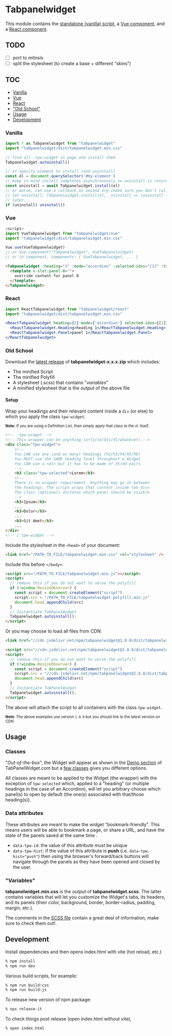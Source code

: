 # Tabpanelwidget

This module contains the [standalone (vanilla) script](#vanilla), a [Vue component](#vue), and a [React component](#react).

## TODO

- [ ] port to mitosis
- [ ] split the stylesheet (to create a base + different "skins")

## TOC

* [Vanilla](#vanilla)
* [Vue](#vue)
* [React](#react)
* ["Old School"](#old-school)
* [Usage](#usage)
* [Development](#development)

### Vanilla

```js
import * as Tabpanelwidget from "tabpanelwidget"
import "tabpanelwidget/dist/tabpanelwidget.min.css"

// find all .tpw-widget in page and install them
Tabpanelwidget.autoinstall()

// or specify element to install (and uninstall)
const el = document.querySelector('#my-element')
// keep in mind install completes asynchronously so uninstall is returned by promise
const uninstall = await Tabpanelwidget.install(el)
// or worse, can use a callback as second arg (make sure you don't call uninstall before it's set in this case):
// let uninstall; Tabpanelwidget.install(el, _uninstall => (uninstall = _uninstall))
// later...
if (uninstall) uninstall()
```

### Vue

```js
<script>
import VueTabpanelwidget from "tabpanelwidget/vue"
import "tabpanelwidget/dist/tabpanelwidget.min.css"

Vue.use(VueTabpanelwidget)
// or Vue.component("Tabpanelwidget", VueTabpanelwidget)
// or in component, components: { VueTabpanelwidget, ... }
```

```html
<Tabpanelwidget :heading="2" :mode="accordion" :selected-idxs="[1]" :tabs="['a', 'b', 'c']" rtl animate skin="pills" icon-style="fancy" centered disconnected icons-at-the-end rounded>
  <template v-slot:panel-0="">
    override content for panel 0
  </template>
</Tabpanelwidget>
```

### React

```jsx
import ReactTabpanelwidget from "tabpanelwidget/react"
import "tabpanelwidget/dist/tabpanelwidget.min.css"

<ReactTabpanelwidget heading={2} mode={'accordion'} selected-idxs={[1]} rtl animate skin={'pills'} icon-style={'fancy'} centered disconnected icons-at-the-end rounded>
  <ReactTabpanelwidget.Heading>heading 1</ReactTabpanelwidget.Heading>
  <ReactTabpanelwidget.Panel>panel 1</ReactTabpanelwidget.Panel>
</ReactTabpanelwidget>
```

### Old School

Download the [latest release](https://github.com/tabpanelwidget/tabpanelwidget/releases) of **tabpanelwidget-x.x.x.zip** which includes:

  * The minified Script
  * The minified Polyfill
  * A stylesheet (.scss) that contains "*variables*"
  * A minified stylesheet that is the *output* of the above file

#### Setup

Wrap your headings and their relevant content inside a `div` (or else) to which you apply the class `tpw-widget`.

<small>**Note:** If you are using a Definition List, then simply apply that class to the `dl` itself.</small>

```html
<!-- .tpw-widget -->
<!-- This wrapper can be anything (article/div/dl/whatever) -->
<div class="tpw-widget">
    <!--
    You CAN use any (and as many) headings (h2/h3/h4/h5/h6)
    You MUST use the SAME heading level throughout a Widget
    You CAN use a <dl> but it has to be made of dt/dd pairs
    -->
    <h3 class="tpw-selected">Lorem</h3>
    <!--
    There is no wrapper requirement. Anything may go in between
    the headings. The script wraps that content inside two divs
    The class (optional) dictates which panel should be visible
    -->
    <h3>Ipsum</h3>
    ...
    <h3>Dolor</h3>
    ...
    <h3>Sit Amet</h3>
    ...
</div>
<!-- /.tpw-widget -->
```

Include the stylesheet in the `<head>` of your document:

```html
<link href="/PATH_TO_FILE/tabpanelwidget.min.css" rel="stylesheet" />
```

Include this before `</body>`:

```html
<script src="/PATH_TO_FILE/tabpanelwidget.min.js"></script>
<script>
  // remove this if you do not want to serve the polyfill
  if (!window.ResizeObserver) {
    const script = document.createElement("script")
    script.src = "/PATH_TO_FILE/tabpanelwidget-polyfill.min.js"
    document.head.appendChild(src)
  }
  // Instantiate TabPanelWidget
  Tabpanelwidget.autoinstall();
</script>
```

Or you may choose to load all files from CDN:

```html
<link href="//cdn.jsdelivr.net/npm/tabpanelwidget@1.0.0/dist/tabpanelwidget.min.css" rel="stylesheet" />
```

```html
<script src="//cdn.jsdelivr.net/npm/tabpanelwidget@1.0.0/dist/tabpanelwidget.min.js"></script>
<script>
  // remove this if you do not want to serve the polyfill
  if (!window.ResizeObserver) {
    const script = document.createElement("script")
    script.src = "//cdn.jsdelivr.net/npm/tabpanelwidget@1.0.0/dist/tabpanelwidget-polyfill.min.js"
    document.head.appendChild(src)
  }
  // Instantiate TabPanelWidget
  Tabpanelwidget.autoinstall();
</script>
```

The above will attach the script to all containers with the class `tpw-widget`.

<small>**Note**: The above examples use version `1.0.0` but you should link to the latest version on CDN</small>

## Usage

### Classes

"*Out-of-the-box*", the Widget will appear as shown in the [Demo section](https://tabpanelwidget.com/#demos) of TabPanelWidget.com but a [few classes](https://github.com/tabpanelwidget/tabpanelwidget/wiki#tpw-classes) gives you different options.

All classes are meant to be applied to the Widget (the wrapper) with the exception of `tpw-selected` which, applied to a "heading" (or multiple headings in the case of an Accordion), will let you arbitrary choose which panel(s) to open by default (the one(s) associated with that/those heading(s)).

### Data attributes

These attributes are meant to make the widget "bookmark-friendly". This means users will be able to bookmark a page, or share a URL, and have the state of the panels saved at the same time .

* `data-tpw-id`: the value of this attribute must be unique
* `data-tpw-hist`: if the value of this attribute is **push** (i.e. `data-tpw-hist="push"`) then using the browser's forward/back buttons will navigate through the panels as they have been opened and closed by the user.

### "Variables"

**tabpanelwidget.min.css** is the *output* of **tabpanelwidget.scss**. The latter contains variables that will let you customize the Widget's tabs, its headers, and its panels (their color, background, border, border-radius, padding, margin, etc.).

The comments in the [SCSS file](https://github.com/tabpanelwidget/tabpanelwidget/blob/master/src/tabpanelwidget.scss) contain a great deal of information, make sure to check them out!.

## Development

Install dependencies and then opens index.html with vite (hot reload, etc.)

```bash
% npm install
% npm run dev
```

Various build scripts, for example:

```bash
% npm run build:css
% npm run build:js
```

To release new version of npm package:

```bash
% npx release-it
```

To check things post release (open index.html without vite),

```bash
% open index.html
```
